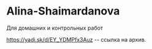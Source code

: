 # Alina-Shaimardanova
Для домашних и контрольных работ

https://yadi.sk/d/EY_YDMPfx3Auz -- ссылка на архив.
